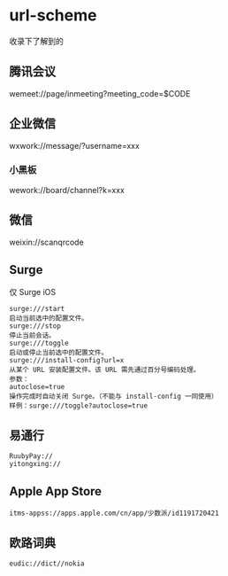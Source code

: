 # url-scheme
收录下了解到的


## 腾讯会议

wemeet://page/inmeeting?meeting_code=$CODE

## 企业微信
wxwork://message/?username=xxx

### 小黑板
wework://board/channel?k=xxx


## 微信
weixin://scanqrcode

## Surge
仅 Surge iOS
```
surge:///start
启动当前选中的配置文件。
surge:///stop
停止当前会话。
surge:///toggle
启动或停止当前选中的配置文件。
surge:///install-config?url=x
从某个 URL 安装配置文件。该 URL 需先通过百分号编码处理。
参数：
autoclose=true
操作完成时自动关闭 Surge。（不能与 install-config 一同使用）
样例：surge:///toggle?autoclose=true
```

## 易通行

```
RuubyPay://
yitongxing://
```

## Apple App Store

```
itms-appss://apps.apple.com/cn/app/少数派/id1191720421
```

## 欧路词典

```
eudic://dict//nokia
```

